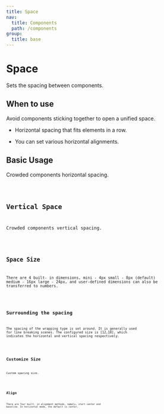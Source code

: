 ```yaml
---
title: Space
nav:
  title: Components
  path: /components
group:
  title: base
---
```


# Space

Sets the spacing between components.

## When to use

Avoid components sticking together to open a unified space.

- Horizontal spacing that fits elements in a row.

- You can set various horizontal alignments.

## Basic Usage

Crowded components horizontal spacing.

<code src="./demos/index1.tsx" />

## Vertical Space

Crowded components vertical spacing.

<code src="./demos/index2.tsx" />

## Space Size

There are 4 built- in dimensions, mini - 4px small - 8px (default) medium - 16px large - 24px, and user-defined dimensions can also be transferred to numbers.

<code src="./demos/index3.tsx" />

## Surrounding the spacing

The spacing of the wrapping type is set around. It is generally used for line breaking scenes. The configured size is [12,18], which indicates the horizontal and vertical spacing respectively.

<code src="./demos/index5.tsx" />

## Customize Size

Custom spacing size.

<code src="./demos/index4.tsx" />

## Align

There are four built- in alignment methods, namely, start center end baseline. In horizontal mode, the default is center.

<code src="./demos/index6.tsx" />

<API />
